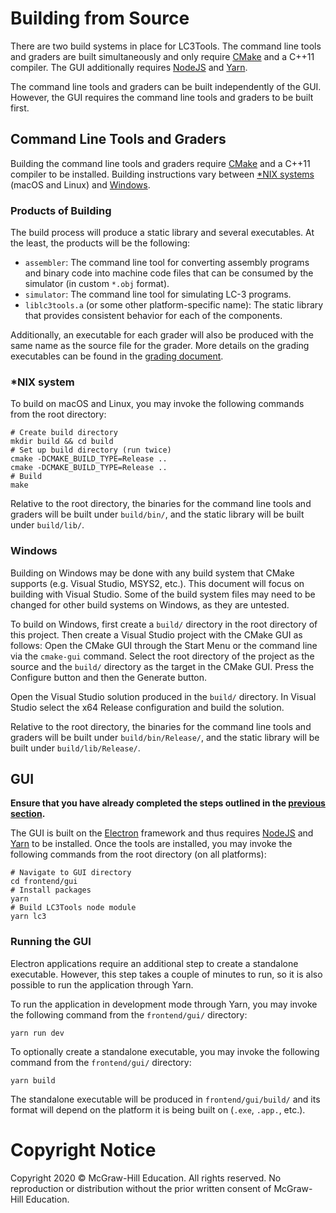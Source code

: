 # Building from Source

There are two build systems in place for LC3Tools. The command line tools and
graders are built simultaneously and only require [CMake](https://cmake.org) and
a C++11 compiler. The GUI additionally requires
[NodeJS](https://nodejs.org/en/) and [Yarn](https://yarnpkg.com/en/).

The command line tools and graders can be built independently of the GUI.
However, the GUI requires the command line tools and graders to be built first.

## Command Line Tools and Graders
Building the command line tools and graders require [CMake](https://cmake.org)
and a C++11 compiler to be installed. Building instructions vary between
[*NIX systems](BUILD.md#nix-system) (macOS and Linux) and
[Windows](BUILD.md#windows).


### Products of Building
The build process will produce a static library and several executables. At
the least, the products will be the following:

* `assembler`: The command line tool for converting assembly programs and
  binary code into machine code files that can be consumed by the simulator
  (in custom `*.obj` format).
* `simulator`: The command line tool for simulating LC-3 programs.
* `liblc3tools.a` (or some other platform-specific name): The
  static library that provides consistent behavior for each of the components.

Additionally, an executable for each grader will also be produced with the same
name as the source file for the grader. More details on the grading executables
can be found in the [grading document](GRADE.md).

### *NIX system
To build on macOS and Linux, you may invoke the following commands from the
root directory:

```
# Create build directory
mkdir build && cd build
# Set up build directory (run twice)
cmake -DCMAKE_BUILD_TYPE=Release ..
cmake -DCMAKE_BUILD_TYPE=Release ..
# Build
make
```

Relative to the root directory, the binaries for the command line tools and
graders will be built under `build/bin/`, and the static library will be built
under `build/lib/`.

### Windows
Building on Windows may be done with any build system that CMake supports (e.g.
Visual Studio, MSYS2, etc.). This document will focus on building with Visual
Studio. Some of the build system files may need to be changed for other build
systems on Windows, as they are untested.

To build on Windows, first create a `build/` directory in the root directory of
this project. Then create a Visual Studio project with the CMake GUI as
follows: Open the CMake GUI through the Start Menu or the command line via the
`cmake-gui` command. Select the root directory of the project as the source and
the `build/` directory as the target in the CMake GUI. Press the Configure
button and then the Generate button.

Open the Visual Studio solution produced in the `build/` directory. In Visual
Studio select the x64 Release configuration and build the solution.

Relative to the root directory, the binaries for the command line tools and
graders will be built under `build/bin/Release/`, and the static library will
be built under `build/lib/Release/`.

## GUI
**Ensure that you have already completed the steps outlined in the
[previous section](BUILD.md#command-line-tools-and-graders).**

The GUI is built on the [Electron](https://electronjs.org/) framework and thus
requires [NodeJS](https://nodejs.org/en/) and [Yarn](https://yarnpkg.com/en/) to
be installed. Once the tools are installed, you may invoke the following
commands from the root directory (on all platforms):

```
# Navigate to GUI directory
cd frontend/gui
# Install packages
yarn
# Build LC3Tools node module
yarn lc3
```

### Running the GUI
Electron applications require an additional step to create a standalone
executable. However, this step takes a couple of minutes to run, so it is
also possible to run the application through Yarn.

To run the application in development mode through Yarn, you may invoke the
following command from the `frontend/gui/` directory:

```
yarn run dev
```

To optionally create a standalone executable, you may invoke the following
command from the `frontend/gui/` directory:

```
yarn build
```

The standalone executable will be produced in `frontend/gui/build/` and its
format will depend on the platform it is being built on (`.exe`, `.app.`, etc.).

# Copyright Notice
Copyright 2020 &copy; McGraw-Hill Education. All rights reserved. No
reproduction or distribution without the prior written consent of McGraw-Hill
Education.